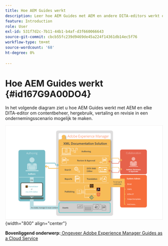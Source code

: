 ```yaml
---
title: Hoe AEM Guides werkt
description: Leer hoe AEM Guides met AEM en andere DITA-editors werkt om contentbeheer, hergebruik, vertaling en revisie in een bedrijfsscenario in te schakelen.
feature: Introduction
role: User
exl-id: 531f7d2c-7b11-44b1-b4af-d3f660066643
source-git-commit: cbcb55fc239d9469de45a224f14361db14ec5f76
workflow-type: tm+mt
source-wordcount: '68'
ht-degree: 0%

---
```


# Hoe AEM Guides werkt {#id167G9A00DO4}

In het volgende diagram ziet u hoe AEM Guides werkt met AEM en elke DITA-editor om contentbeheer, hergebruik, vertaling en revisie in een ondernemingsscenario mogelijk te maken.

![](images/xml-add-on-how-it-works.png){width="800" align="center"}


**Bovenliggend onderwerp:**[ Ongeveer Adobe Experience Manager Guides as a Cloud Service ](../user-guide/intro.md)
